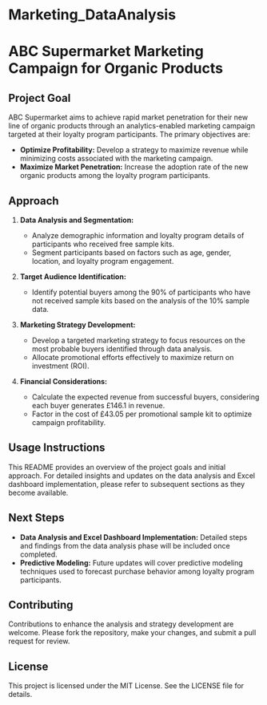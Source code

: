 # Marketing_DataAnalysis
# ABC Supermarket Marketing Campaign for Organic Products

## Project Goal

ABC Supermarket aims to achieve rapid market penetration for their new line of organic products through an analytics-enabled marketing campaign targeted at their loyalty program participants. The primary objectives are:

- **Optimize Profitability:** Develop a strategy to maximize revenue while minimizing costs associated with the marketing campaign.
- **Maximize Market Penetration:** Increase the adoption rate of the new organic products among the loyalty program participants.

## Approach

1. **Data Analysis and Segmentation:**
   - Analyze demographic information and loyalty program details of participants who received free sample kits.
   - Segment participants based on factors such as age, gender, location, and loyalty program engagement.

2. **Target Audience Identification:**
   - Identify potential buyers among the 90% of participants who have not received sample kits based on the analysis of the 10% sample data.

3. **Marketing Strategy Development:**
   - Develop a targeted marketing strategy to focus resources on the most probable buyers identified through data analysis.
   - Allocate promotional efforts effectively to maximize return on investment (ROI).

4. **Financial Considerations:**
   - Calculate the expected revenue from successful buyers, considering each buyer generates £146.1 in revenue.
   - Factor in the cost of £43.05 per promotional sample kit to optimize campaign profitability.

## Usage Instructions

This README provides an overview of the project goals and initial approach. For detailed insights and updates on the data analysis and Excel dashboard implementation, please refer to subsequent sections as they become available.

## Next Steps

- **Data Analysis and Excel Dashboard Implementation:** Detailed steps and findings from the data analysis phase will be included once completed.
- **Predictive Modeling:** Future updates will cover predictive modeling techniques used to forecast purchase behavior among loyalty program participants.

## Contributing

Contributions to enhance the analysis and strategy development are welcome. Please fork the repository, make your changes, and submit a pull request for review.

## License

This project is licensed under the MIT License. See the LICENSE file for details.

